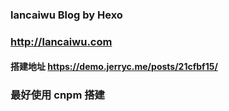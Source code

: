 ### lancaiwu Blog by Hexo 

### http://lancaiwu.com

#### 搭建地址 https://demo.jerryc.me/posts/21cfbf15/

### 最好使用 cnpm 搭建
